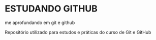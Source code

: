 # ESTUDANDO GITHUB
me aprofundando em git e github

Repositório utilizado para estudos e práticas do curso de Git e GitHub
